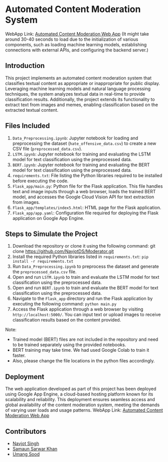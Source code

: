 # Automated Content Moderation System

WebApp Link: [Automated Content Moderation Web App](https://moderator-415722.ue.r.appspot.com/) 
(It might take around 30-40 seconds to load due to the initialization of various components, such as loading machine learning models, establishing connections with external APIs, and configuring the backend server.)

## Introduction
This project implements an automated content moderation system that classifies textual content as appropriate or inappropriate for public display. Leveraging machine learning models and natural language processing techniques, the system analyzes textual data in real-time to provide classification results. Additionally, the project extends its functionality to extract text from images and memes, enabling classification based on the extracted textual content.

## Files Included
1. `Data_Preprocessing.ipynb`: Jupyter notebook for loading and preprocessing the dataset (`hate_offensive_data.csv`) to create a new CSV file (`preprocessed_data.csv`).
2. `LSTM.ipynb`: Jupyter notebook for training and evaluating the LSTM model for text classification using the preprocessed data.
3. `BERT.ipynb`: Jupyter notebook for training and evaluating the BERT model for text classification using the preprocessed data.
4. `requirements.txt`: File listing the Python libraries required to be installed before executing the code.
5. `Flask_app/main.py`: Python file for the Flask application. This file handles text and image inputs through a web browser, loads the trained BERT model, and accesses the Google Cloud Vision API for text extraction from images.
6. `Flask_app/templates/index5.html`: HTML page for the Flask application.
7. `Flask_app/app.yaml`: Configuration file required for deploying the Flask application on Google App Engine.

## Steps to Simulate the Project
1. Download the repository or clone it using the following command: git clone https://github.com/NavjotDS/Moderator.git
2. Install the required Python libraries listed in `requirements.txt`: `pip install -r requirements.txt`
3. Run `Data_Preprocessing.ipynb` to preprocess the dataset and generate the `preprocessed_data.csv` file.
4. Open and run `LSTM.ipynb` to train and evaluate the LSTM model for text classification using the preprocessed data.
5. Open and run `BERT.ipynb` to train and evaluate the BERT model for text classification using the preprocessed data.
6. Navigate to the `Flask_app` directory and run the Flask application by executing the following command: `python main.py`
7. Access the Flask application through a web browser by visiting `http://localhost:5000/`. You can input text or upload images to receive classification results based on the content provided.

Note: 
- Trained model (BERT) files are not included in the repository and need to be trained separately using the provided notebooks. 
- BERT training may take time. We had used Google Colab to train it faster. 
- Also, please change the file locations in the python files accordingly.

## Deployment
The web application developed as part of this project has been deployed using Google App Engine, a cloud-based hosting platform known for its scalability and reliability. This deployment ensures seamless access and global availability of the content moderation system, meeting the demands of varying user loads and usage patterns.
WebApp Link: [Automated Content Moderation Web App](https://moderator-415722.ue.r.appspot.com/) 

## Contributors

- [Navjot Singh](https://github.com/NavjotDS)
- [Samaun Sarwar Khan](https://github.com/SamaKhan35)
- [Umang Sood ](https://github.com/Umang-us98)
